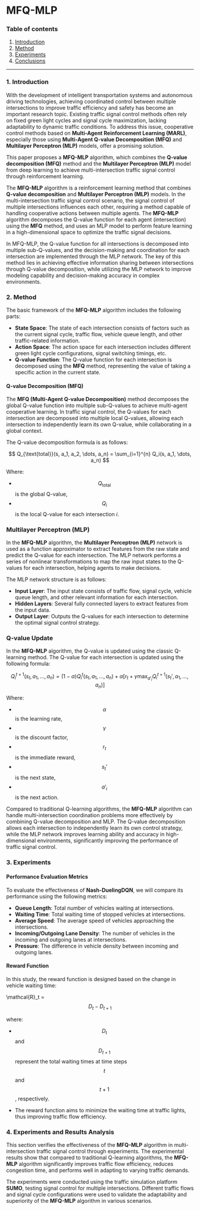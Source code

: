# MFQ-MLP

### Table of contents

1. [Introduction](#1-introduction)
2. [Method](#2-method)
3. [Experiments](#3-experiments)
4. [Conclusions](#4-conclusions)

--- 

### 1. **Introduction**

With the development of intelligent transportation systems and autonomous driving technologies, achieving coordinated control between multiple intersections to improve traffic efficiency and safety has become an important research topic. Existing traffic signal control methods often rely on fixed green light cycles and signal cycle maximization, lacking adaptability to dynamic traffic conditions. To address this issue, cooperative control methods based on **Multi-Agent Reinforcement Learning (MARL)**, especially those using **Multi-Agent Q-value Decomposition (MFQ)** and **Multilayer Perceptron (MLP)** models, offer a promising solution.

This paper proposes a **MFQ-MLP** algorithm, which combines the **Q-value decomposition (MFQ)** method and the **Multilayer Perceptron (MLP)** model from deep learning to achieve multi-intersection traffic signal control through reinforcement learning.

The **MFQ-MLP** algorithm is a reinforcement learning method that combines **Q-value decomposition** and **Multilayer Perceptron (MLP)** models. In the multi-intersection traffic signal control scenario, the signal control of multiple intersections influences each other, requiring a method capable of handling cooperative actions between multiple agents. The **MFQ-MLP** algorithm decomposes the Q-value function for each agent (intersection) using the **MFQ** method, and uses an MLP model to perform feature learning in a high-dimensional space to optimize the traffic signal decisions.

In MFQ-MLP, the Q-value function for all intersections is decomposed into multiple sub-Q-values, and the decision-making and coordination for each intersection are implemented through the MLP network. The key of this method lies in achieving effective information sharing between intersections through Q-value decomposition, while utilizing the MLP network to improve modeling capability and decision-making accuracy in complex environments.

### 2. **Method**

The basic framework of the **MFQ-MLP** algorithm includes the following parts:

- **State Space**: The state of each intersection consists of factors such as the current signal cycle, traffic flow, vehicle queue length, and other traffic-related information.
- **Action Space**: The action space for each intersection includes different green light cycle configurations, signal switching timings, etc.
- **Q-value Function**: The Q-value function for each intersection is decomposed using the **MFQ** method, representing the value of taking a specific action in the current state.

#### **Q-value Decomposition (MFQ)**

The **MFQ (Multi-Agent Q-value Decomposition)** method decomposes the global Q-value function into multiple sub-Q-values to achieve multi-agent cooperative learning. In traffic signal control, the Q-values for each intersection are decomposed into multiple local Q-values, allowing each intersection to independently learn its own Q-value, while collaborating in a global context.

The Q-value decomposition formula is as follows:

$$
Q_{\text{total}}(s, a_1, a_2, \dots, a_n) = \sum_{i=1}^{n} Q_i(s, a_1, \dots, a_n)
$$

Where:

- $$Q_{\text{total}} $$ is the global Q-value,
- $$Q_i$$ is the local Q-value for each intersection $i$.

### **Multilayer Perceptron (MLP)**

In the **MFQ-MLP** algorithm, the **Multilayer Perceptron (MLP)** network is used as a function approximator to extract features from the raw state and predict the Q-value for each intersection. The MLP network performs a series of nonlinear transformations to map the raw input states to the Q-values for each intersection, helping agents to make decisions.

The MLP network structure is as follows:

- **Input Layer**: The input state consists of traffic flow, signal cycle, vehicle queue length, and other relevant information for each intersection.
- **Hidden Layers**: Several fully connected layers to extract features from the input data.
- **Output Layer**: Outputs the Q-values for each intersection to determine the optimal signal control strategy.

### **Q-value Update**

In the **MFQ-MLP** algorithm, the Q-value is updated using the classic Q-learning method. The Q-value for each intersection is updated using the following formula:

$$
Q_i^{t+1}(s_t, a_1, \dots, a_n) = (1 - \alpha) Q_i^t(s_t, a_1, \dots, a_n) + \alpha \left[ r_t + \gamma \max_{a'_i} Q_i^{t+1}(s_t', a_1, \dots, a_n) \right]
$$

Where:

- $$\alpha $$ is the learning rate,
- $$\gamma$$ is the discount factor,
- $$r_t$$ is the immediate reward,
- $$s_t'$$ is the next state,
- $$a'_i$$ is the next action.

Compared to traditional Q-learning algorithms, the **MFQ-MLP** algorithm can handle multi-intersection coordination problems more effectively by combining Q-value decomposition and MLP. The Q-value decomposition allows each intersection to independently learn its own control strategy, while the MLP network improves learning ability and accuracy in high-dimensional environments, significantly improving the performance of traffic signal control.

### 3. Experiments

#### Performance Evaluation Metrics

To evaluate the effectiveness of **Nash-DuelingDQN**, we will compare its performance using the following metrics:

- **Queue Length**: Total number of vehicles waiting at intersections.
- **Waiting Time**: Total waiting time of stopped vehicles at intersections.
- **Average Speed**: The average speed of vehicles approaching the intersections.
- **Incoming/Outgoing Lane Density**: The number of vehicles in the incoming and outgoing lanes at intersections.
- **Pressure**: The difference in vehicle density between incoming and outgoing lanes.

#### Reward Function

In this study, the reward function is designed based on the change in vehicle waiting time:

\mathcal{R}_t =$$  D_t - D_{t+1}$$ 

where:

- $$D_t$$ and $$D_{t+1}$$ represent the total waiting times at time steps $$t$$ and $$t+1$$ , respectively.

- The reward function aims to minimize the waiting time at traffic lights, thus improving traffic flow efficiency. 

### 4. **Experiments and Results Analysis**

This section verifies the effectiveness of the **MFQ-MLP** algorithm in multi-intersection traffic signal control through experiments. The experimental results show that compared to traditional Q-learning algorithms, the **MFQ-MLP** algorithm significantly improves traffic flow efficiency, reduces congestion time, and performs well in adapting to varying traffic demands.

The experiments were conducted using the traffic simulation platform **SUMO**, testing signal control for multiple intersections. Different traffic flows and signal cycle configurations were used to validate the adaptability and superiority of the **MFQ-MLP** algorithm in various scenarios.
